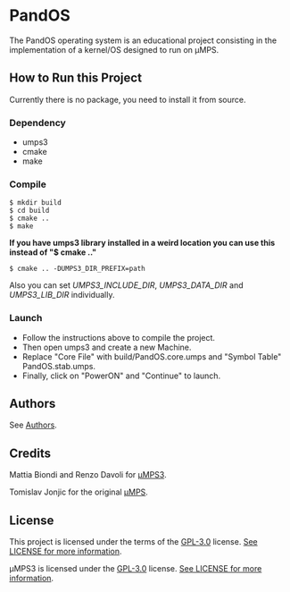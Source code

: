 # PandOS
The PandOS operating system is an educational project consisting in the implementation of a kernel/OS designed to run on µMPS.

## How to Run this Project
Currently there is no package, you need to install it from source.

### Dependency
- umps3
- cmake
- make

### Compile
```
$ mkdir build
$ cd build
$ cmake ..
$ make
```

**If you have umps3 library installed in a weird location you can use this instead of "$ cmake .."**
```
$ cmake .. -DUMPS3_DIR_PREFIX=path
```
Also you can set *UMPS3_INCLUDE_DIR*, *UMPS3_DATA_DIR* and *UMPS3_LIB_DIR* individually.
### Launch
* Follow the instructions above to compile the project.
* Then open umps3 and create a new Machine.
* Replace "Core File" with build/PandOS.core.umps and "Symbol Table" PandOS.stab.umps.
* Finally, click on "PowerON" and "Continue" to launch.

## Authors
See [Authors](AUTHORS).
## Credits
Mattia Biondi and Renzo Davoli for [µMPS3](https://github.com/virtualsquare/umps3).

Tomislav Jonjic for the original [µMPS](https://github.com/tjonjic/umps).

## License
This project is licensed under the terms of the [GPL-3.0](https://www.gnu.org/licenses/gpl-3.0.en.html) license. [See LICENSE for more information](LICENSE).

µMPS3 is licensed under the [GPL-3.0](https://www.gnu.org/licenses/gpl-3.0.en.html) license. [See LICENSE for more information](https://github.com/virtualsquare/umps3/blob/master/LICENSE).
